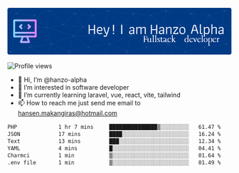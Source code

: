 ![Header](./github-header-image.png)

![Profile views](https://gpvc.arturio.dev/hanzo-alpha)

- 👋 Hi, I’m @hanzo-alpha
- 👀 I’m interested in software developer
- 🌱 I’m currently learning laravel, vue, react, vite, tailwind
- 📫 How to reach me just send me email to hansen.makangiras@hotmail.com 

<!---
hanzo-alpha/hanzo-alpha is a ✨ special ✨ repository because its `README.md` (this file) appears on your GitHub profile.
You can click the Preview link to take a look at your changes.
--->

<!--START_SECTION:waka-->

```text
PHP             1 hr 7 mins     ███████████████▒░░░░░░░░░   61.47 %
JSON            17 mins         ████░░░░░░░░░░░░░░░░░░░░░   16.24 %
Text            13 mins         ███░░░░░░░░░░░░░░░░░░░░░░   12.34 %
YAML            4 mins          █░░░░░░░░░░░░░░░░░░░░░░░░   04.41 %
Charmci         1 min           ▒░░░░░░░░░░░░░░░░░░░░░░░░   01.64 %
.env file       1 min           ▒░░░░░░░░░░░░░░░░░░░░░░░░   01.49 %
```

<!--END_SECTION:waka-->
